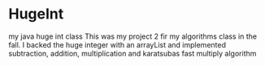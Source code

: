 # HugeInt
my java huge int class
 This was my project 2 fir my algorithms class in the fall. I backed the huge integer with an arrayList and implemented subtraction, addition, multiplication and
 karatsubas fast multiply algorithm
